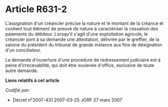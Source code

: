 # Article R631-2

L'assignation d'un créancier précise la nature et le montant de la créance et contient tout élément de preuve de nature à
caractériser la cessation des paiements du débiteur. Lorsqu'il s'agit d'une exploitation agricole, le créancier joint à sa
demande une attestation, délivrée par le greffier, de la saisine du président du tribunal de grande instance aux fins de
désignation d'un conciliateur.

La demande d'ouverture d'une procédure de redressement judiciaire est à peine d'irrecevabilité, qui doit être soulevée
d'office, exclusive de toute autre demande.

**Liens relatifs à cet article**

_Codifié par_:

  - Décret n°2007-431 2007-03-25 JORF 27 mars 2007

